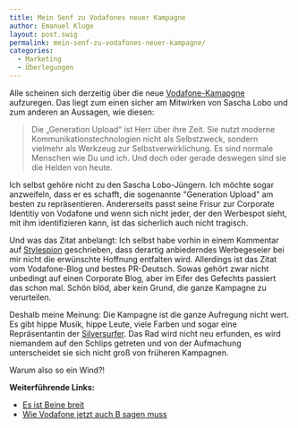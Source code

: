 ```yaml
---
title: Mein Senf zu Vodafones neuer Kampagne
author: Emanuel Kluge
layout: post.swig
permalink: mein-senf-zu-vodafones-neuer-kampagne/
categories:
  - Marketing
  - Überlegungen
---
```


Alle scheinen sich derzeitig über die neue [Vodafone-Kamapgne][vodafone] aufzuregen. Das liegt zum einen sicher am Mitwirken von Sascha Lobo und zum anderen an Aussagen, wie diesen:

> Die „Generation Upload“ ist Herr über ihre Zeit. Sie nutzt moderne Kommunikationstechnologien nicht als Selbstzweck, sondern vielmehr als Werkzeug zur Selbstverwirklichung. Es sind normale Menschen wie Du und ich. Und doch oder gerade deswegen sind sie die Helden von heute.

Ich selbst gehöre nicht zu den Sascha Lobo-Jüngern. Ich möchte sogar anzweifeln, dass er es schafft, die sogenannte "Generation Upload" am besten zu repräsentieren. Andererseits passt seine Frisur zur Corporate Identitiy von Vodafone und wenn sich nicht jeder, der den Werbespot sieht, mit ihm identifizieren kann, ist das sicherlich auch nicht tragisch.

Und was das Zitat anbelangt: Ich selbst habe vorhin in einem Kommentar auf [Stylespion][stylespion] geschrieben, dass derartig anbiederndes Werbegeseier bei mir nicht die erwünschte Hoffnung entfalten wird. Allerdings ist das Zitat vom Vodafone-Blog und bestes PR-Deutsch. Sowas gehört zwar nicht unbedingt auf einen Corporate Blog, aber im Eifer des Gefechts passiert das schon mal. Schön blöd, aber kein Grund, die ganze Kampagne zu verurteilen.

Deshalb meine Meinung: Die Kampagne ist die ganze Aufregung nicht wert. Es gibt hippe Musik, hippe Leute, viele Farben und sogar eine Repräsentantin der [Silversurfer][wikipedia]. Das Rad wird nicht neu erfunden, es wird niemandem auf den Schlips getreten und von der Aufmachung unterscheidet sie sich nicht groß von früheren Kampagnen.

Warum also so ein Wind?!

**Weiterführende Links:**

- [Es ist Beine breit][blogbar]
- [Wie Vodafone jetzt auch B sagen muss][netzwertig]

[vodafone]: http://blog.vodafone.de/2009/07/08/wer-ist-die-generation-upload/
[stylespion]: http://stylespion.de/empowered-social-generation-upload/4404#comment-110710
[wikipedia]: http://de.wikipedia.org/wiki/Silversurfer_%28Netzkultur%29
[blogbar]: http://blogbar.de/archiv/2009/07/09/es-ist-beine-breit/
[netzwertig]: http://netzwertig.com/2009/07/08/kampagne-es-ist-deine-zeit-wie-vodafone-jetzt-auch-b-sagen-muss/

